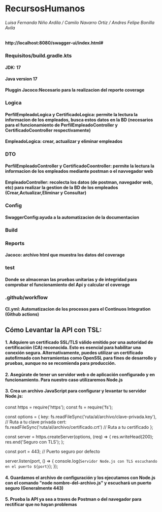 # RecursosHumanos

<h6> Luisa Fernanda Niño Ardila / Camilo Navarro Ortiz / Andres Felipe Bonilla Avila </h6>

<h4> http://localhost:8080/swagger-ui/index.html# </h4>
<h3>Requisitos/build.gradle.kts</h3>
<h4>JDK: 17</h4>
<h4>Java version 17</h4>
<h4>Pluggin Jacoco:Necesario para la realizacion del reporte coverage </h4>
<h3>Logica</h3>
<h4>PerfilEmpleadoLogica y CertificadoLogica: permite la lectura la informacion de los empleados, busca estos datos en la BD (necesarios para el
funcionamiento de PerfilEmpleadoController y CertificadoCoontroller respectivamente)</h4>
<h4>EmpleadoLogica: crear, actualizar y eliminar empleados</h4>
<h3>DTO</h3>
<h4>PerfilEmpleadoController y CertificadoCoontroller: permite la lectura la informacion de los empleados mediante postman o el navvegador web</h4>
<h4>EmpleadoController: recolecta los datos (de postman, navegador web, etc) para realizar la gestion de la BD de los empleados (Crear,Actualizar,Eliminar y Consultar)</h4>
<h3>Config</h3>
<h4>SwaggerConfig:ayuda a la automatizacion de la documentacion</h4>
<h3>Build</h3>
<h3>Reports</h3>
<h4>Jacoco: archivo html que muestra los datos del coverage</h4>
<h3>test</h3>
<h4>Donde se almacenan las pruebas unitarias y de integridad para comprobar el funcionamiento del Api y calcular el coverage</h4>
<h3>.github/workflow</h3>
<h4>CI.yml: Automatizacion de los procesos para el Continuos Integration (Github actions)</h4>

<h2>Cómo Levantar la API con TSL: </h2>
<h4> 1. Adquiere un certificado SSL/TLS válido emitido por una autoridad de certificación (CA) reconocida. Esto es esencial para habilitar una conexión segura. Alternativamente, puedes utilizar un certificado autofirmado con herramientas como OpenSSL para fines de desarrollo y pruebas, aunque no se recomienda para producción. </h4>
<h4> 2. Asegúrate de tener un servidor web o de aplicación configurado y en funcionamiento. Para nuestro caso utilizaremos Node.js </h4>
<h4> 3. Crea un archivo JavaScript para configurar y levantar tu servidor Node.js: </h4>
const https = require('https');
const fs = require('fs');

const options = {
key: fs.readFileSync('ruta/al/archivo/clave-privada.key'), // Ruta a tu clave privada
cert: fs.readFileSync('ruta/al/archivo/certificado.crt')    // Ruta a tu certificado
};

const server = https.createServer(options, (req) => {
res.writeHead(200);
res.end('Seguro con TLS');
);

const port = 443; // Puerto seguro por defecto

server.listen(port, () => {
console.log(`Servidor Node.js con TLS escuchando en el puerto ${port}`);
});

<h4>4. Guardamos el archivo de configuración y los ejecutamos con Node.js con el comando "node nombre-del-archivo.js" y escuchará un puerto seguro (Generalmente 443) </h4>
<h4>5. Prueba la API ya sea a traves de Postman o del navegador para rectificar que no hayan problemas </h4>